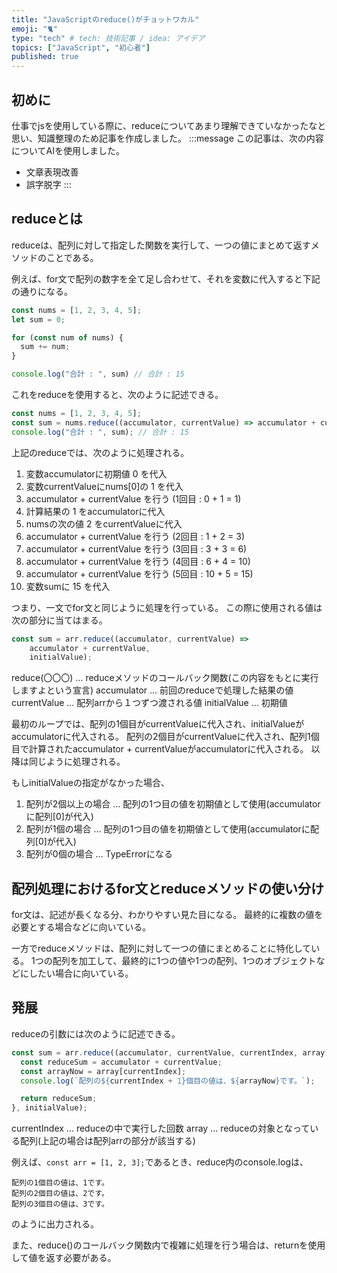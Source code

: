 ```yaml
---
title: "JavaScriptのreduce()がチョットワカル"
emoji: "🐈"
type: "tech" # tech: 技術記事 / idea: アイデア
topics: ["JavaScript", "初心者"]
published: true
---
```


## 初めに
仕事でjsを使用している際に、reduceについてあまり理解できていなかったなと思い、知識整理のため記事を作成しました。
:::message
この記事は、次の内容についてAIを使用しました。
- 文章表現改善
- 誤字脱字
:::

## reduceとは
reduceは、配列に対して指定した関数を実行して、一つの値にまとめて返すメソッドのことである。

例えば、for文で配列の数字を全て足し合わせて、それを変数に代入すると下記の通りになる。
```javascript
const nums = [1, 2, 3, 4, 5];
let sum = 0;

for (const num of nums) {
  sum += num;
}

console.log("合計 : ", sum) // 合計 : 15
```

これをreduceを使用すると、次のように記述できる。

```javascript
const nums = [1, 2, 3, 4, 5];
const sum = nums.reduce((accumulator, currentValue) => accumulator + currentValue, 0);
console.log("合計 : ", sum); // 合計 : 15
```

上記のreduceでは、次のように処理される。
1. 変数accumulatorに初期値 0 を代入
2. 変数currentValueにnums[0]の 1 を代入
3. accumulator + currentValue を行う (1回目 : 0 + 1 = 1)
4. 計算結果の 1 をaccumulatorに代入
5. numsの次の値 2 をcurrentValueに代入
6. accumulator + currentValue を行う (2回目 : 1 + 2 = 3)
7. accumulator + currentValue を行う (3回目 : 3 + 3 = 6)
8. accumulator + currentValue を行う (4回目 : 6 + 4 = 10)
9. accumulator + currentValue を行う (5回目 : 10 + 5 = 15)
10. 変数sumに 15 を代入

つまり、一文でfor文と同じように処理を行っている。
この際に使用される値は次の部分に当てはまる。

```javascript
const sum = arr.reduce((accumulator, currentValue) => 
    accumulator + currentValue, 
    initialValue);
```
reduce(〇〇〇) ... reduceメソッドのコールバック関数(この内容をもとに実行しますよという宣言)
accumulator ... 前回のreduceで処理した結果の値
currentValue ... 配列arrから１つずつ渡される値
initialValue ... 初期値

最初のループでは、配列の1個目がcurrentValueに代入され、initialValueがaccumulatorに代入される。
配列の2個目がcurrentValueに代入され、配列1個目で計算されたaccumulator + currentValueがaccumulatorに代入される。
以降は同じように処理される。

もしinitialValueの指定がなかった場合、
1. 配列が2個以上の場合 ... 配列の1つ目の値を初期値として使用(accumulatorに配列[0]が代入)
2. 配列が1個の場合 ... 配列の1つ目の値を初期値として使用(accumulatorに配列[0]が代入)
3. 配列が0個の場合 ... TypeErrorになる

## 配列処理におけるfor文とreduceメソッドの使い分け
for文は、記述が長くなる分、わかりやすい見た目になる。
最終的に複数の値を必要とする場合などに向いている。

一方でreduceメソッドは、配列に対して一つの値にまとめることに特化している。
1つの配列を加工して、最終的に1つの値や1つの配列、1つのオブジェクトなどにしたい場合に向いている。

## 発展
reduceの引数には次のように記述できる。

```javascript
const sum = arr.reduce((accumulator, currentValue, currentIndex, array) => {
  const reduceSum = accumulator + currentValue;
  const arrayNow = array[currentIndex];
  console.log(`配列の${currentIndex + 1}個目の値は、${arrayNow}です。`);

  return reduceSum;
}, initialValue);
```

currentIndex ... reduceの中で実行した回数
array ... reduceの対象となっている配列(上記の場合は配列arrの部分が該当する)

例えば、`const arr = [1, 2, 3];`であるとき、reduce内のconsole.logは、
```
配列の1個目の値は、1です。
配列の2個目の値は、2です。
配列の3個目の値は、3です。
```
のように出力される。

また、reduce()のコールバック関数内で複雑に処理を行う場合は、returnを使用して値を返す必要がある。